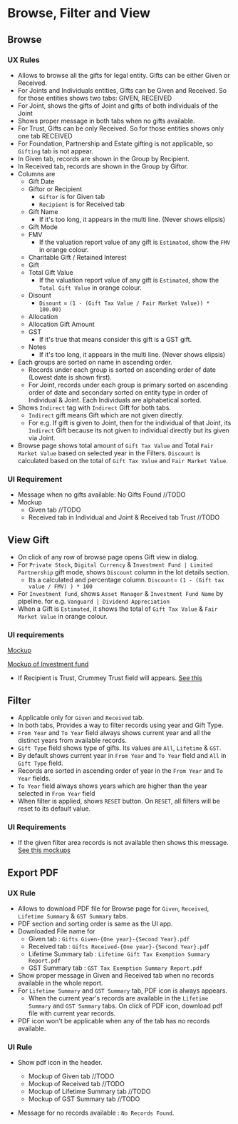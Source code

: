 # Browse, Filter and View

## Browse

### UX Rules
- Allows to browse all the gifts for legal entity. Gifts can be either Given or Received.
- For Joints and Individuals entities, Gifts can be Given and Received. So for those entities shows two tabs: GIVEN, RECEIVED
- For Joint, shows the gifts of Joint and gifts of both individuals of the Joint
- Shows proper message in both tabs when no gifts available.
- For Trust, Gifts can be only Received. So for those entities shows only one tab RECEIVED
- For Foundation, Partnership and Estate gifting is not applicable, so `Gifting` tab is not appear.
- In Given tab, records are shown in the Group by Recipient.
- In Received tab, records are shown in the Group by Giftor.
- Columns are
  - Gift Date
  - Giftor or Recipient
    - `Giftor` is for Given tab
    - `Recipient` is for Received tab
  - Gift Name
    - If it's too long, it appears in the multi line. (Never shows elipsis)
  - Gift Mode
  - FMV
    - If the valuation report value of any gift is `Estimated`, show the `FMV` in orange colour.
  - Charitable Gift / Retained Interest
  - Gift
  - Total Gift Value
    - If the valuation report value of any gift is `Estimated`, show the `Total Gift Value` in orange colour.
  - Disount
    - `Disount` = `(1 - (Gift Tax Value / Fair Market Value)) * 100.00)`
  - Allocation
  - Allocation Gift Amount
  - GST
    - If it's true that means consider this gift is a GST gift.
  - Notes
    - If it's too long, it appears in the multi line. (Never shows elipsis)
- Each groups are sorted on name in ascending order.
  - Records under each group is sorted on ascending order of date (Lowest date is shown first).
  - For Joint, records under each group is primary sorted on ascending order of date and secondary sorted on entity type in order of Individual & Joint. Each Individuals are alphabetical sorted.
- Shows `Indirect` tag with `Indirect` Gift for both tabs.
  - `Indirect` gift means Gift which are not given directly.
  - For e.g. If gift is given to Joint, then for the individual of that Joint, its `Indirect` Gift because its not given to individual directly but its given via Joint.
- Browse page shows total amount of `Gift Tax Value` and Total `Fair Market Value` based on selected year in the Filters. `Discount` is calculated based on the total of `Gift Tax Value` and `Fair Market Value`.

### UI Requirement 

- Message when no gifts available: No Gifts Found //TODO
- Mockup
  - Given tab //TODO
  - Received tab in Individual and Joint & Received tab Trust //TODO


## View Gift

- On click of any row of browse page opens Gift view in dialog.
- For `Private Stock`, `Digital Currency` & `Investment Fund | Limited Partnership` gift mode, shows `Discount` column in the lot details section.
  - Its a calculated and percentage column. `Discount`= `(1 - (Gift tax value / FMV) ) * 100`
- For `Investment Fund`, shows `Asset Manager` & `Investment Fund Name` by pipeline. for e.g. `Vanguard | Dividend Appreciation`
- When a Gift is `Estimated`, it shows the total of `Gift Tax Value` & `Fair Market Value` in orange colour.

### UI requirements

[Mockup](https://drive.google.com/file/d/1i7trcbBkWXR7C1sH8Vdybqs0MpQCOR6V/view?usp=sharing)

[Mockup of Investment fund](https://drive.google.com/file/d/1GSkbDWOxuS8QAK1AHwZEpWsBeKYGB_qO/view?usp=share_link)

- If Recipient is Trust, Crummey Trust field will appears. [See this](https://drive.google.com/file/d/1kcggivFHKZyiWQdBD-ejGzEINEC4oIBl/view?usp=sharing)



## Filter

- Applicable only for `Given` and `Received` tab.
- In both tabs, Provides a way to filter records using year and Gift Type.
- `From Year` and `To Year` field always shows current year and all the distinct years from available records.
- `Gift Type` field shows type of gifts. Its values are `All`, `Lifetime` & `GST`.
- By default shows current year in `From Year` and `To Year` field and `All` in `Gift Type` field.
- Records are sorted in ascending order of year in the `From Year` and `To Year` fields.
- `To Year` field always shows years which are higher than the year selected in `From Year` field
- When filter is applied, shows `RESET` button. On `RESET`, all filters will be reset to its default value.

### UI Requirements

- If the given filter area records is not available then shows this message. [See this mockups](https://drive.google.com/file/d/1gw4eNK0YFitm71nlMX8iwbWe35mKv1vH/view)



## Export PDF

### UX Rule

- Allows to download PDF file for Browse page for `Given`, `Received`, `Lifetime Summary` & `GST Summary` tabs.
- PDF section and sorting order is same as the UI app.
- Downloaded File name for
  - Given tab : `Gifts Given-{One year}-{Second Year}.pdf`
  - Received tab : `Gifts Received-{One year}-{Second Year}.pdf`
  - Lifetime Summary tab : `Lifetime Gift Tax Exemption Summary Report.pdf`
  - GST Summary tab : `GST Tax Exemption Summary Report.pdf`
- Show proper message in Given and Received tab when no records available in the whole report.
- For `Lifetime Summary` and `GST Summary` tab, PDF icon is always appears. 
  - When the current year's records are available in the `Lifetime Summary` and `GST Summary` tabs. On click of PDF icon, download pdf file with current year records.
- PDF icon won't be applicable when any of the tab has no records available.

### UI Rule

- Show pdf icon in the header.
  - Mockup of Given tab //TODO
  - Mockup of Received tab //TODO
  - Mockup of Lifetime Summary tab //TODO
  - Mockup of GST Summary tab //TODO

- Message for no records available : `No Records Found`.

